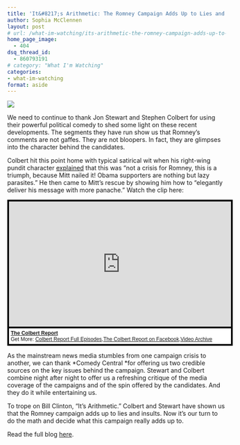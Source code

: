```yaml
---
title: 'It&#8217;s Arithmetic: The Romney Campaign Adds Up to Lies and Insults'
author: Sophia McClennen
layout: post
# url: /what-im-watching/its-arithmetic-the-romney-campaign-adds-up-to-lies-and-insults/
home_page_image:
  - 404
dsq_thread_id:
  - 860793191
# category: "What I'm Watching"
categories: 
- what-im-watching 
format: aside
---
```


![](/assets/img/Screen-Shot-2012-09-26-at-6.31.46-PM3.png)

We need to continue to thank Jon Stewart and Stephen Colbert for using their powerful political comedy to shed some light on these recent developments. The segments they have run show us that Romney&#8217;s comments are not gaffes. They are not bloopers. In fact, they are glimpses into the character behind the candidates.

Colbert hit this point home with typical satirical wit when his right-wing pundit character <a href="http://www.colbertnation.com/the-colbert-report-videos/419186/september-18-2012/mitt-romney-s-secret-video" target="_hplink">explained</a> that this was &#8220;not a crisis for Romney, this is a triumph, because Mitt nailed it! Obama supporters are nothing but lazy parasites.&#8221; He then came to Mitt&#8217;s rescue by showing him how to &#8220;elegantly deliver his message with more panache.&#8221; Watch the clip here:

<div style="background-color:#000000;width:520px;"><div style="padding:4px;"><iframe src="http://media.mtvnservices.com/embed/mgid:arc:video:comedycentral.com:604ed25e-7cfb-4e64-b2f4-e6a68fc317f7" width="512" height="288" frameborder="0"></iframe><p style="text-align:left;background-color:#FFFFFF;padding:4px;margin-top:4px;margin-bottom:0px;font-family:Arial, Helvetica, sans-serif;font-size:12px;"><b><a href="http://thecolbertreport.cc.com/">The Colbert Report</a></b><br/>Get More: <a href="http://thecolbertreport.cc.com/full-episodes">Colbert Report Full Episodes</a>,<a href="https://www.facebook.com/thecolbertreport">The Colbert Report on Facebook</a>,<a href="http://thecolbertreport.cc.com/videos">Video Archive</a></p></div></div>

As the mainstream news media stumbles from one campaign crisis to another, we can thank *Comedy Central *for offering us two credible sources on the key issues behind the campaign. Stewart and Colbert combine night after night to offer us a refreshing critique of the media coverage of the campaigns and of the spin offered by the candidates. And they do it while entertaining us.

To trope on Bill Clinton, &#8220;It&#8217;s Arithmetic.&#8221; Colbert and Stewart have shown us that the Romney campaign adds up to lies and insults. Now it&#8217;s our turn to do the math and decide what this campaign really adds up to.

Read the full blog [here][1].

 [1]: http://www.huffingtonpost.com/sophia-a-mcclennen/its-arithmetic-the-romney_b_1902190.html?utm_hp_ref=fb&src=sp&comm_ref=false#sb=778179,b=facebook
